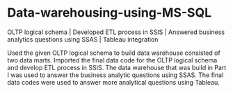 # Data-warehousing-using-MS-SQL
OLTP logical schema | Developed ETL process in SSIS | Answered business analytics questions using SSAS | Tableau integration 

Used the given OLTP logical schema to build data warehouse consisted of two data marts. Imported the final data code for the OLTP logical schema and develop ETL process in SSIS.
The data warehouse that was build in Part I was used to answer the business analytic questions using SSAS.
The final data codes were used to answer more analytical questions using Tableau.
